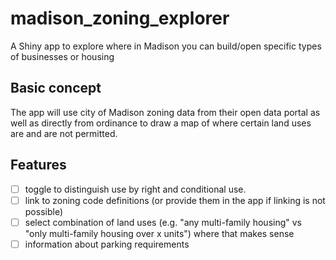 # madison_zoning_explorer
A Shiny app to explore where in Madison you can build/open specific types of businesses or housing

## Basic concept
The app will use city of Madison zoning data from their open data portal as well as directly from ordinance to draw a map of where certain land uses are and are not permitted. 

## Features 
- [ ] toggle to distinguish use by right and conditional use. 
- [ ] link to zoning code definitions (or provide them in the app if linking is not possible)
- [ ] select combination of land uses (e.g. "any multi-family housing" vs "only multi-family housing over x units") where that makes sense
- [ ] information about parking requirements
